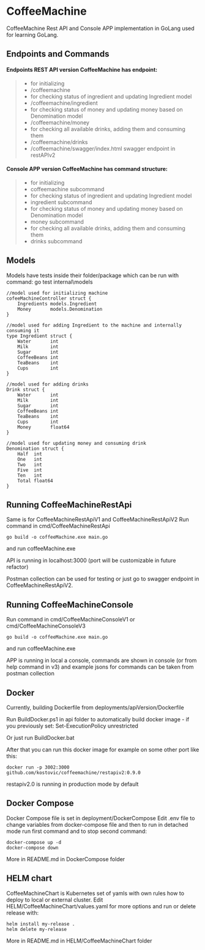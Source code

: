 # CoffeeMachine
CoffeeMachine Rest API and Console APP implementation in GoLang used for learning GoLang.

## Endpoints and Commands
#### Endpoints REST API version CoffeeMachine has endpoint:
>
> - for initializing
>  - /coffeemachine
> - for checking status of ingredient and updating Ingredient model
>  - /coffeemachine/ingredient
> - for checking status of money and updating money based on Denomination model    
>  - /coffeemachine/money
> - for checking all available drinks, adding them and consuming them   
>  - /coffeemachine/drinks
> -  /coffeemachine/swagger/index.html swagger endpoint in restAPIv2

#### Console APP version CoffeeMachine has command structure:

>
> - for initializing 
>  - coffeemachine subcommand
> - for checking status of ingredient and updating Ingredient model
>  - ingredient subcommand
> - for checking status of money and updating money based on Denomination model    
>  - money subcommand
> - for checking all available drinks, adding them and consuming them   
>  - drinks subcommand

## Models

Models have tests inside their folder/package which can be run with command:
go test internal\models

```
//model used for initializing machine
cofeeMachineController struct {
	Ingredients models.Ingredient
	Money       models.Denomination
}

//model used for adding Ingredient to the machine and internally consuming it
type Ingredient struct {
	Water       int
	Milk        int
	Sugar       int
	CoffeeBeans int
	TeaBeans    int
	Cups        int
}

//model used for adding drinks
Drink struct {
	Water       int
	Milk        int
	Sugar       int
	CoffeeBeans int
	TeaBeans    int
	Cups        int
	Money       float64
}

//model used for updating money and consuming drink
Denomination struct {
	Half  int
	One   int
	Two   int
	Five  int
	Ten   int
	Total float64
}
```
## Running CoffeeMachineRestApi

Same is for CoffeeMachineRestApiV1 and CoffeeMachineRestApiV2
Run command in cmd/CoffeeMachineRestApi
```
go build -o coffeeMachine.exe main.go
```
and run coffeeMachine.exe

API is running in localhost:3000
(port will be customizable in future refactor)

Postman collection can be used for testing or just go to swagger endpoint in CoffeeMachineRestApiV2.

## Running CoffeeMachineConsole

Run command in cmd/CoffeeMachineConsoleV1 or cmd/CoffeeMachineConsoleV3
```
go build -o coffeeMachine.exe main.go
```
and run coffeeMachine.exe

APP is running in local a console, commands are shown in console (or from help command in v3)
and example jsons for commands can be taken from postman collection


## Docker

Currently, building Dockerfile from deployments/apiVersion/Dockerfile

Run BuildDocker.ps1 in api folder to automatically build docker image - if you previously set: Set-ExecutionPolicy unrestricted

Or just run BuildDocker.bat

After that you can run this docker image for example on some other port like this:
```
docker run -p 3002:3000 github.com/kostovic/coffeemachine/restapiv2:0.9.0
```
restapiv2.0 is running in production mode by default

## Docker Compose

Docker Compose file is set in deployment/DockerCompose
Edit .env file to change variables from docker-compose file and then to run in detached mode run first command and to stop second command:
```
docker-compose up -d
docker-compose down
```
More in README.md in DockerCompose folder

## HELM chart

CoffeeMachineChart is Kubernetes set of yamls with own rules how to deploy to local or external cluster. Edit HELM/CoffeeMachineChart/values.yaml for more options and run or delete release with:

```
helm install my-release .
helm delete my-release
```

More in README.md in HELM/CoffeeMachineChart folder